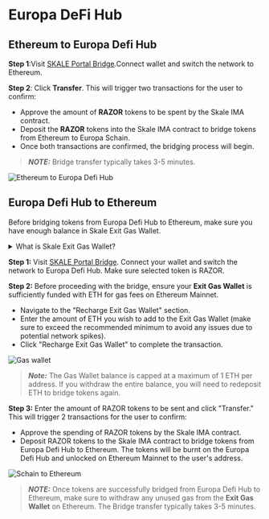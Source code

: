 # Europa DeFi Hub

## Ethereum to Europa Defi Hub

**Step 1**:Visit [SKALE Portal Bridge](https://portal.skale.space/bridge?from=mainnet&to=turbulent-unique-scheat&token=razor&type=erc20).Connect wallet and switch the network to Ethereum.

**Step 2**: Click **Transfer**. This will trigger two transactions for the user to confirm:

- Approve the amount of **RAZOR** tokens to be spent by the Skale IMA contract.
- Deposit the **RAZOR** tokens into the Skale IMA contract to bridge tokens from Ethereum to Europa Schain.
- Once both transactions are confirmed, the bridging process will begin.

> **_NOTE:_** Bridge transfer typically takes 3-5 minutes.

![Ethereum to Europa Defi Hub](/img/bridge/portal-ethereum2europa.png)

## Europa Defi Hub to Ethereum

Before bridging tokens from Europa Defi Hub to Ethereum, make sure you have enough balance in Skale Exit Gas Wallet.

<details><summary>What is Skale Exit Gas Wallet?</summary>
<p>
To bridge funds from Europa Defi Hub chain to Ethereum Mainnet, you must first deposit funds into your SKALE Exit Gas Wallet. This wallet covers the transaction costs on Ethereum Mainnet when your funds are transferred to you.
<br />
<br />
The SKALE Exit Gas Wallet ensures that there are sufficient funds to pay for gas fees on transactions sent to Ethereum Mainnet. <b>It's important to note that any unused gas in this wallet should be manually claimed by you after your tokens have been received on Ethereum Mainnet.</b>

</p>
</details>

**Step 1:** Visit [SKALE Portal Bridge](https://portal.skale.space/bridge?from=elated-tan-skat&to=mainnet&token=razor&type=erc20). Connect your wallet and switch the network to Europa Defi Hub. Make sure selected token is RAZOR.

**Step 2:** Before proceeding with the bridge, ensure your **Exit Gas Wallet** is sufficiently funded with ETH for gas fees on Ethereum Mainnet.

- Navigate to the "Recharge Exit Gas Wallet" section.
- Enter the amount of ETH you wish to add to the Exit Gas Wallet (make sure to exceed the recommended minimum to avoid any issues due to potential network spikes).
- Click "Recharge Exit Gas Wallet" to complete the transaction.

![Gas wallet](/img/bridge/portal-gas-wallet.png)

> **_Note:_** The Gas Wallet balance is capped at a maximum of 1 ETH per address. If you withdraw the entire balance, you will need to redeposit ETH to bridge tokens again.

**Step 3:** Enter the amount of RAZOR tokens to be sent and click "Transfer." This will trigger 2 transactions for the user to confirm:

- Approve the spending of RAZOR tokens by the Skale IMA contract.
- Deposit RAZOR tokens to the Skale IMA contract to bridge tokens from Europa Defi Hub to Ethereum. The tokens will be burnt on the Europa Defi Hub and unlocked on Ethereum Mainnet to the user's address.

![Schain to Ethereum](/img/bridge/portal-europa2ethereum.png)

> **_NOTE:_** Once tokens are successfully bridged from Europa Defi Hub to Ethereum, make sure to withdraw any unused gas from the **Exit Gas Wallet** on Ethereum. The Bridge transfer typically takes 3-5 minutes.
